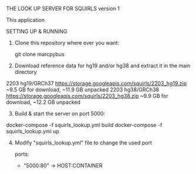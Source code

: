 
THE LOOK UP SERVER FOR SQUIRLS version 1

This application 


SETTING UP & RUNNING 

1. Clone this repository where ever you want:

	git clone marcpybus

2. Download reference data for hg19 and/or hg38 and extract it in the main directory

2203	hg19/GRCh37	https://storage.googleapis.com/squirls/2203_hg19.zip	~9.5 GB for download, ~11.9 GB unpacked
2203	hg38/GRCh38	https://storage.googleapis.com/squirls/2203_hg38.zip	~9.9 GB for download, ~12.2 GB unpacked

3. Build & start the server on port 5000:

docker-compose -f squirls_lookup.yml build
docker-compose -f squirls_lookup.yml up

4. Modify "squirls_lookup.yml" file to change the used port

    ports:
      - "5000:80" -> HOST:CONTAINER


